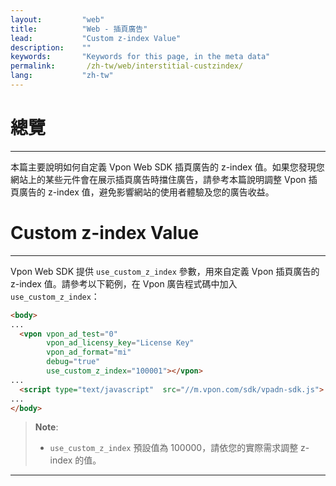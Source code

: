 ```yaml
---
layout:         "web"
title:          "Web - 插頁廣告"
lead:           "Custom z-index Value"
description:    ""
keywords:       "Keywords for this page, in the meta data"
permalink:       /zh-tw/web/interstitial-custzindex/
lang:           "zh-tw"
---
```

# 總覽
---
本篇主要說明如何自定義 Vpon Web SDK 插頁廣告的 z-index 值。如果您發現您網站上的某些元件會在展示插頁廣告時擋住廣告，請參考本篇說明調整 Vpon 插頁廣告的 z-index 值，避免影響網站的使用者體驗及您的廣告收益。

# Custom z-index Value
---
Vpon Web SDK 提供 `use_custom_z_index` 參數，用來自定義 Vpon 插頁廣告的 z-index 值。請參考以下範例，在 Vpon 廣告程式碼中加入 `use_custom_z_index`：

```html
<body>
...
  <vpon vpon_ad_test="0"
        vpon_ad_licensy_key="License Key"
        vpon_ad_format="mi"
        debug="true"
        use_custom_z_index="100001"></vpon>
...
  <script type="text/javascript"  src="//m.vpon.com/sdk/vpadn-sdk.js"> </script>
...
</body>
```

> **Note**:
>* `use_custom_z_index` 預設值為 100000，請依您的實際需求調整 z-index 的值。


---
[Web - 插頁廣告]:http://wiki.vpon.com/zh-tw/web/interstitial/